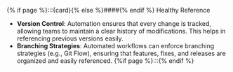 {% if page %}:::{card}{% else %}####{% endif %} Healthy Reference

- **Version Control**: Automation ensures that every change is tracked, allowing teams to maintain a clear history of modifications. This helps in referencing previous versions easily.
- **Branching Strategies**: Automated workflows can enforce branching strategies (e.g., Git Flow), ensuring that features, fixes, and releases are organized and easily referenced.
{%if page %}:::{% endif %}
